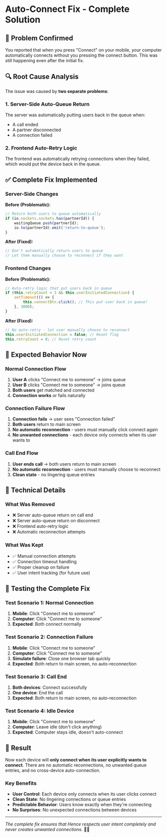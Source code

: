# Auto-Connect Fix - Complete Solution

## 🐛 **Problem Confirmed**

You reported that when you press "Connect" on your mobile, your computer automatically connects without you pressing the connect button. This was still happening even after the initial fix.

## 🔍 **Root Cause Analysis**

The issue was caused by **two separate problems**:

### **1. Server-Side Auto-Queue Return**
The server was automatically putting users back in the queue when:
- A call ended
- A partner disconnected
- A connection failed

### **2. Frontend Auto-Retry Logic**
The frontend was automatically retrying connections when they failed, which would put the device back in the queue.

## ✅ **Complete Fix Implemented**

### **Server-Side Changes**

**Before (Problematic):**
```javascript
// Return both users to queue automatically
if (io.sockets.sockets.has(partnerId)) {
    waitingQueue.push(partnerId);
    io.to(partnerId).emit('return-to-queue');
}
```

**After (Fixed):**
```javascript
// Don't automatically return users to queue
// Let them manually choose to reconnect if they want
```

### **Frontend Changes**

**Before (Problematic):**
```javascript
// Auto-retry logic that put users back in queue
if (this.retryCount < 3 && this.userInitiatedConnection) {
    setTimeout(() => {
        this.connectBtn.click(); // This put user back in queue!
    }, 3000);
}
```

**After (Fixed):**
```javascript
// No auto-retry - let user manually choose to reconnect
this.userInitiatedConnection = false; // Reset flag
this.retryCount = 0; // Reset retry count
```

## 🎯 **Expected Behavior Now**

### **Normal Connection Flow**
1. **User A** clicks "Connect me to someone" → joins queue
2. **User B** clicks "Connect me to someone" → joins queue
3. **Both users** get matched and connected
4. **Connection works** or fails naturally

### **Connection Failure Flow**
1. **Connection fails** → user sees "Connection failed"
2. **Both users** return to main screen
3. **No automatic reconnection** - users must manually click connect again
4. **No unwanted connections** - each device only connects when its user wants to

### **Call End Flow**
1. **User ends call** → both users return to main screen
2. **No automatic reconnection** - users must manually choose to reconnect
3. **Clean state** - no lingering queue entries

## 🔧 **Technical Details**

### **What Was Removed**
- ❌ Server auto-queue return on call end
- ❌ Server auto-queue return on disconnect
- ❌ Frontend auto-retry logic
- ❌ Automatic reconnection attempts

### **What Was Kept**
- ✅ Manual connection attempts
- ✅ Connection timeout handling
- ✅ Proper cleanup on failure
- ✅ User intent tracking (for future use)

## 🧪 **Testing the Complete Fix**

### **Test Scenario 1: Normal Connection**
1. **Mobile**: Click "Connect me to someone"
2. **Computer**: Click "Connect me to someone"
3. **Expected**: Both connect normally

### **Test Scenario 2: Connection Failure**
1. **Mobile**: Click "Connect me to someone"
2. **Computer**: Click "Connect me to someone"
3. **Simulate failure**: Close one browser tab quickly
4. **Expected**: Both return to main screen, no auto-reconnection

### **Test Scenario 3: Call End**
1. **Both devices**: Connect successfully
2. **One device**: End the call
3. **Expected**: Both return to main screen, no auto-reconnection

### **Test Scenario 4: Idle Device**
1. **Mobile**: Click "Connect me to someone"
2. **Computer**: Leave idle (don't click anything)
3. **Expected**: Computer stays idle, doesn't auto-connect

## 🎉 **Result**

Now each device will **only connect when its user explicitly wants to connect**. There are no automatic reconnections, no unwanted queue entries, and no cross-device auto-connection.

### **Key Benefits**
- **User Control**: Each device only connects when its user clicks connect
- **Clean State**: No lingering connections or queue entries
- **Predictable Behavior**: Users know exactly when they're connecting
- **No Surprises**: No unexpected connections between devices

---

*The complete fix ensures that Hence respects user intent completely and never creates unwanted connections.* 🎯✨ 